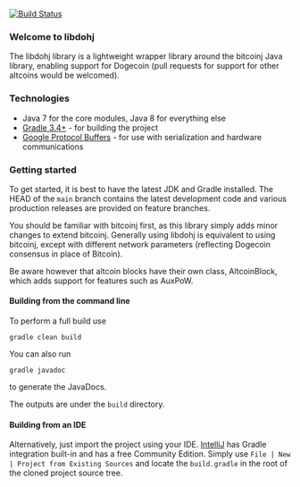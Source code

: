 [![Build Status](https://travis-ci.org/dogecoin/libdohj.svg?branch=master)](https://travis-ci.org/dogecoin/libdohj)

### Welcome to libdohj

The libdohj library is a lightweight wrapper library around the bitcoinj Java library,
enabling support for Dogecoin (pull requests for support for other altcoins would
be welcomed).

### Technologies

* Java 7 for the core modules, Java 8 for everything else
* [Gradle 3.4+](https://gradle.org/) - for building the project
* [Google Protocol Buffers](https://github.com/google/protobuf) - for use with serialization and hardware communications

### Getting started

To get started, it is best to have the latest JDK and Gradle installed. The HEAD of the `main` branch contains the latest development code and various production releases are provided on feature branches.

You should be familiar with bitcoinj first, as this library simply adds minor changes to extend bitcoinj. Generally using libdohj is equivalent to using bitcoinj, except with different network parameters (reflecting Dogecoin consensus in place of Bitcoin).

Be aware however that altcoin blocks have their own class, AltcoinBlock, which adds support for features such as AuxPoW.

#### Building from the command line

To perform a full build use
```
gradle clean build
```
You can also run
```
gradle javadoc
```
to generate the JavaDocs.

The outputs are under the `build` directory.

#### Building from an IDE

Alternatively, just import the project using your IDE. [IntelliJ](http://www.jetbrains.com/idea/download/) has Gradle integration built-in and has a free Community Edition. Simply use `File | New | Project from Existing Sources` and locate the `build.gradle` in the root of the cloned project source tree.

